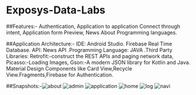 # Exposys-Data-Labs
##Features:-
Authentication, Application to application Connect through intent, Application form Preview, News About Programming languages. 

##Application Architecture:-
IDE: Android Studio. Firebase Real Time Database. API: News API .Programming Language: JAVA .Third Party Libraries: Retrofit:-construct the REST APIs and paging network data, 
Picasso:-Loading Images, Gson:-A modern JSON library for Kotlin and Java. Material Design Components like Card View,Recycle View.Fragments,Firebase for Authentication.


##Snapshots:-![about](https://user-images.githubusercontent.com/82715850/187013066-e51fbf5d-df7c-47b7-8c3b-28196da66cb4.jpeg)
![admin](https://user-images.githubusercontent.com/82715850/187013069-15bb7ad6-8791-4cb3-856b-1e10b0ec3f73.jpeg)
![application](https://user-images.githubusercontent.com/82715850/187013070-3af25f6b-4249-474c-89cd-80354d91ff0a.jpeg)
![home](https://user-images.githubusercontent.com/82715850/187013071-4b2b23a4-19af-4172-8905-eb925f172b67.jpeg)
![log](https://user-images.githubusercontent.com/82715850/187013072-93783422-b3c5-46a4-96d6-a818409e4a5e.jpeg)
![navi](https://user-images.githubusercontent.com/82715850/187013074-d9b32c1c-2d45-4c2b-a0fe-ce0deb104d28.jpeg)
